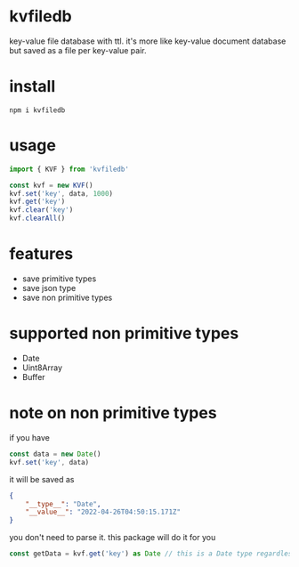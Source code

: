 # kvfiledb
key-value file database with ttl.
it's more like key-value document database but saved as a file per key-value pair.

# install
```
npm i kvfiledb
```

# usage
```ts
import { KVF } from 'kvfiledb'

const kvf = new KVF()
kvf.set('key', data, 1000)
kvf.get('key')
kvf.clear('key')
kvf.clearAll()
```

# features
- save primitive types
- save json type
- save non primitive types

# supported non primitive types
- Date
- Uint8Array
- Buffer

# note on non primitive types
if you have 
```ts
const data = new Date()
kvf.set('key', data)
```
it will be saved as
```json
{
	"__type__": "Date",
	"__value__": "2022-04-26T04:50:15.171Z"
}
```
you don't need to parse it. this package will do it for you
```ts
const getData = kvf.get('key') as Date // this is a Date type regardless you do type cast or not
```

